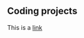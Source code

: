 ## Coding projects

This is a [link](https://catherineor.github.io/Portfolio/)


<script src="processing.min.js"></script>

<canvas data-processing-sources="bouncing_ball_scratch.pde"></canvas>
